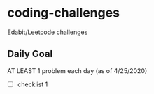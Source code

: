 # coding-challenges
Edabit/Leetcode challenges

## Daily Goal
AT LEAST 1 problem each day (as of 4/25/2020)
- [ ] checklist 1
